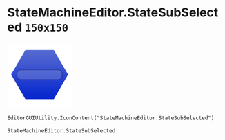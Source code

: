 # StateMachineEditor.StateSubSelected `150x150`
<img src="/img/StateMachineEditor.StateSubSelected.png" width=150 height=150>

``` CSharp
EditorGUIUtility.IconContent("StateMachineEditor.StateSubSelected")
```
```
StateMachineEditor.StateSubSelected
```
